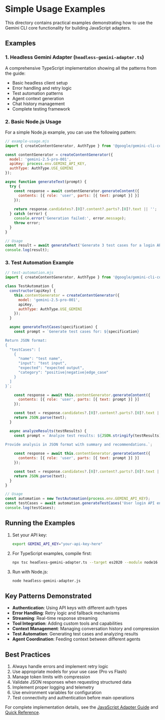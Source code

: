 # Simple Usage Examples

This directory contains practical examples demonstrating how to use the Gemini CLI core functionality for building JavaScript adapters.

## Examples

### 1. Headless Gemini Adapter (`headless-gemini-adapter.ts`)

A comprehensive TypeScript implementation showing all the patterns from the guide:

- Basic headless client setup
- Error handling and retry logic
- Test automation patterns
- Agent context generation
- Chat history management
- Complete testing framework

### 2. Basic Node.js Usage

For a simple Node.js example, you can use the following pattern:

```javascript
// example-usage.mjs
import { createContentGenerator, AuthType } from '@google/gemini-cli-core';

const contentGenerator = createContentGenerator({
  model: 'gemini-2.5-pro-001',
  apiKey: process.env.GEMINI_API_KEY,
  authType: AuthType.USE_GEMINI
});

async function generateText(prompt) {
  try {
    const response = await contentGenerator.generateContent({
      contents: [{ role: 'user', parts: [{ text: prompt }] }]
    });
    
    return response.candidates?.[0]?.content?.parts?.[0]?.text || '';
  } catch (error) {
    console.error('Generation failed:', error.message);
    throw error;
  }
}

// Usage
const result = await generateText('Generate 3 test cases for a login API');
console.log(result);
```

### 3. Test Automation Example

```javascript
// test-automation.mjs
import { createContentGenerator, AuthType } from '@google/gemini-cli-core';

class TestAutomation {
  constructor(apiKey) {
    this.contentGenerator = createContentGenerator({
      model: 'gemini-2.5-pro-001',
      apiKey,
      authType: AuthType.USE_GEMINI
    });
  }

  async generateTestCases(specification) {
    const prompt = `Generate test cases for: ${specification}

Return JSON format:
{
  "testCases": [
    {
      "name": "test name",
      "input": "test input",
      "expected": "expected output",
      "category": "positive|negative|edge_case"
    }
  ]
}`;

    const response = await this.contentGenerator.generateContent({
      contents: [{ role: 'user', parts: [{ text: prompt }] }]
    });

    const text = response.candidates?.[0]?.content?.parts?.[0]?.text || '';
    return JSON.parse(text);
  }

  async analyzeResults(testResults) {
    const prompt = `Analyze test results: ${JSON.stringify(testResults)}
    
Provide analysis in JSON format with summary and recommendations.`;

    const response = await this.contentGenerator.generateContent({
      contents: [{ role: 'user', parts: [{ text: prompt }] }]
    });

    const text = response.candidates?.[0]?.content?.parts?.[0]?.text || '';
    return JSON.parse(text);
  }
}

// Usage
const automation = new TestAutomation(process.env.GEMINI_API_KEY);
const testCases = await automation.generateTestCases('User login API endpoint');
console.log(testCases);
```

## Running the Examples

1. Set your API key:
   ```bash
   export GEMINI_API_KEY="your-api-key-here"
   ```

2. For TypeScript examples, compile first:
   ```bash
   npx tsc headless-gemini-adapter.ts --target es2020 --module node16 --moduleResolution node16
   ```

3. Run with Node.js:
   ```bash
   node headless-gemini-adapter.js
   ```

## Key Patterns Demonstrated

- **Authentication**: Using API keys with different auth types
- **Error Handling**: Retry logic and fallback mechanisms  
- **Streaming**: Real-time response streaming
- **Tool Integration**: Adding custom tools and capabilities
- **Context Management**: Managing conversation history and compression
- **Test Automation**: Generating test cases and analyzing results
- **Agent Coordination**: Feeding context between different agents

## Best Practices

1. Always handle errors and implement retry logic
2. Use appropriate models for your use case (Pro vs Flash)
3. Manage token limits with compression
4. Validate JSON responses when requesting structured data
5. Implement proper logging and telemetry
6. Use environment variables for configuration
7. Test connectivity and authentication before main operations

For complete implementation details, see the [JavaScript Adapter Guide](../javascript-adapter-guide.md) and [Quick Reference](../javascript-adapter-quick-reference.md).
